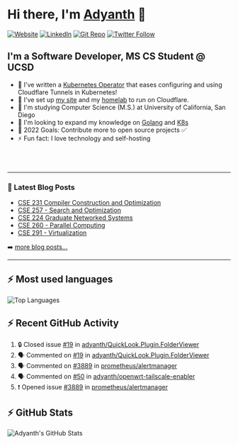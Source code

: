 # Hi there, I'm [Adyanth][website] 👋

[![Website](https://img.shields.io/website?label=adyanth.dev&style=for-the-badge&url=https%3A%2F%2Fadyanth.dev)](https://adyanth.dev)
[![LinkedIn](https://img.shields.io/badge/LinkedIn-adyanth--h-blue?style=for-the-badge)](https://www.linkedin.com/in/adyanth-h/)
[![Git Repo](https://img.shields.io/badge/Git%20Repo-git.adyanth.site-green?style=for-the-badge)](https://git.adyanth.site/adyanth)
[![Twitter Follow](https://img.shields.io/twitter/follow/Adyanth_H?color=1DA1F2&logo=twitter&style=for-the-badge)](https://twitter.com/intent/follow?original_referer=https%3A%2F%2Fgithub.com%2FAdyanth_H&screen_name=Adyanth_H)

## I'm a Software Developer, MS CS Student @ UCSD

- 🌱 I've written a [Kubernetes Operator](https://github.com/adyanth/cloudflare-operator) that eases configuring and using Cloudflare Tunnels in Kubernetes!
- 🔭 I've set up [my site][website] and my [homelab](https://adyanth.site/series/homelab/) to run on Cloudflare.
- 🏢 I'm studying Computer Science (M.S.) at University of California, San Diego
- 👯 I'm looking to expand my knowledge on [Golang](https://adyanth.site/tags/golang/) and [K8s](https://adyanth.site/tags/kubernetes/)
- 🥅 2022 Goals: Contribute more to open source projects ✅
- ⚡ Fun fact: I love technology and self-hosting

<!-- ### Languages and Tools -->

<br />
<br />

---

### 📕 Latest Blog Posts

<!-- BLOG-POST-LIST:START -->
- [CSE 231 Compiler Construction and Optimization](https://adyanth.dev/posts/ucsd/cse231-compiler-construction/)
- [CSE 257 - Search and Optimization](https://adyanth.dev/posts/ucsd/cse257-search-and-optimization/)
- [CSE 224 Graduate Networked Systems](https://adyanth.dev/posts/ucsd/cse224-graduate-networking/)
- [CSE 260 - Parallel Computing](https://adyanth.dev/posts/ucsd/cse260-parallel-computing/)
- [CSE 291 - Virtualization](https://adyanth.dev/posts/ucsd/cse291-virtualization/)
<!-- BLOG-POST-LIST:END -->

➡️ [more blog posts...](https://adyanth.dev/archives/)

---

## :zap: Most used languages

![Top Languages](https://github-readme-stats-adyanth.vercel.app/api/top-langs/?username=adyanth&hide=javascript&count_private=true&theme=dark)

## :zap: Recent GitHub Activity
  
<!--START_SECTION:activity-->
1. 🔒 Closed issue [#19](https://github.com/adyanth/QuickLook.Plugin.FolderViewer/issues/19) in [adyanth/QuickLook.Plugin.FolderViewer](https://github.com/adyanth/QuickLook.Plugin.FolderViewer)
2. 🗣 Commented on [#19](https://github.com/adyanth/QuickLook.Plugin.FolderViewer/issues/19#issuecomment-2212425786) in [adyanth/QuickLook.Plugin.FolderViewer](https://github.com/adyanth/QuickLook.Plugin.FolderViewer)
3. 🗣 Commented on [#3889](https://github.com/prometheus/alertmanager/issues/3889#issuecomment-2192650282) in [prometheus/alertmanager](https://github.com/prometheus/alertmanager)
4. 🗣 Commented on [#50](https://github.com/adyanth/openwrt-tailscale-enabler/issues/50#issuecomment-2184092867) in [adyanth/openwrt-tailscale-enabler](https://github.com/adyanth/openwrt-tailscale-enabler)
5. ❗ Opened issue [#3889](https://github.com/prometheus/alertmanager/issues/3889) in [prometheus/alertmanager](https://github.com/prometheus/alertmanager)
<!--END_SECTION:activity-->

</details>

## :zap: GitHub Stats

![Adyanth's GitHub Stats](https://github-readme-stats-adyanth.vercel.app/api?username=adyanth&show_icons=true&hide_border=true&count_private=true&theme=dark)

[website]: https://adyanth.dev/
[twitter]: https://twitter.com/Adyanth_H
[linkedin]: https://linkedin.com/in/adyanth-h/
